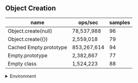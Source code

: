 ## Object Creation

|name|ops/sec|samples|
|-|-|-|
|Object.create(null)|78,537,988|96|
|Object.create({})|2,559,018|79|
|Cached Empty.prototype|853,267,614|94|
|Empty.prototype|2,382,867|77|
|Empty class|1,524,223|88|


<details>
<summary>Environment</summary>

* __Machine:__ linux x64 | 4 vCPUs | 7.6GB Mem
* __Run:__ Tue Nov 07 2023 20:50:15 GMT+0000 (Coordinated Universal Time)
</details>

<!--
{"environment":{"platform":"linux","arch":"x64","cpus":4,"totalMemory":7.6085662841796875},"benchmarks":[{"name":"Object.create(null)","opsSec":78537988.08409365,"samples":6},{"name":"Object.create({})","opsSec":2559018.0392168895,"samples":3},{"name":"Cached Empty.prototype","opsSec":853267613.7520432,"samples":7},{"name":"Empty.prototype","opsSec":2382867.04106815,"samples":3},{"name":"Empty class","opsSec":1524222.7184723907,"samples":4}]}-->
